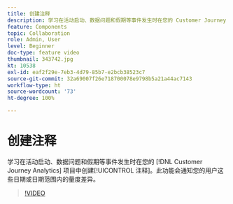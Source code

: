 ```yaml
---
title: 创建注释
description: 学习在活动启动、数据问题和假期等事件发生时在您的 Customer Journey Analytics 项目中创建注释。此功能会通知您的用户这些日期或日期范围内的量度差异。
feature: Components
topic: Collaboration
role: Admin, User
level: Beginner
doc-type: feature video
thumbnail: 343742.jpg
kt: 10538
exl-id: eaf2f29e-7eb3-4d79-85b7-e2bcb38523c7
source-git-commit: 32a69007f26e718700078e9798b5a21a44ac7143
workflow-type: ht
source-wordcount: '73'
ht-degree: 100%

---
```


# 创建注释

学习在活动启动、数据问题和假期等事件发生时在您的 [!DNL Customer Journey Analytics] 项目中创建[!UICONTROL 注释]。此功能会通知您的用户这些日期或日期范围内的量度差异。

>[!VIDEO](https://video.tv.adobe.com/v/343742/?quality=12&learn=on)
